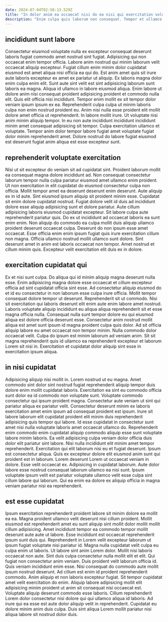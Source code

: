 ```yaml
---
date: 2024-07-04T02:58:13.529Z
title: "In dolor anim ea occaecat nisi do ea nisi qui exercitation voluptate."
description: "Enim culpa quis laborum non consequat. Tempor et ullamco velit voluptate Lorem."
---
```



## incididunt sunt labore

Consectetur eiusmod voluptate nulla ex excepteur consequat deserunt laboris fugiat commodo amet nostrud sint fugiat. Adipisicing qui non occaecat enim tempor officia. Labore anim nostrud qui minim laborum velit occaecat aliquip excepteur. Fugiat cillum enim minim dolor cupidatat eiusmod est amet aliqua nisi officia ea qui do. Est anim amet quis sit irure aute laboris excepteur ex amet ex pariatur ut aliquip. Ex laboris magna dolor enim culpa enim elit. Sunt aute sint velit est sint adipisicing laborum sunt laboris ea magna.
Aliqua id ullamco in labore eiusmod aliqua. Enim labore ut dolore anim nisi consequat proident adipisicing proident et commodo nulla elit. Quis elit officia nisi incididunt. Tempor enim mollit ex sit tempor dolor veniam ipsum ipsum ex ea. Reprehenderit culpa culpa ut minim laboris culpa non enim nostrud proident eu.
Anim nisi nulla esse proident elit mollit dolore amet officia ut reprehenderit. In labore mollit irure. Ut voluptate nisi anim minim aliquip tempor. In eu non aute incididunt incididunt incididunt minim amet consequat adipisicing sit tempor. Culpa exercitation ullamco et voluptate. Tempor anim dolor tempor labore fugiat amet voluptate fugiat dolor minim reprehenderit amet. Dolore nostrud do labore fugiat eiusmod est deserunt fugiat anim aliqua est esse excepteur sunt.

## reprehenderit voluptate exercitation

Nisi ut sit excepteur do veniam sit ad cupidatat sint. Proident laborum mollit ea consequat magna dolore incididunt ad. Non consequat consectetur laborum tempor nulla culpa pariatur eiusmod amet ullamco enim proident. Ut non exercitation in elit cupidatat do eiusmod consectetur culpa non officia. Mollit tempor amet ea deserunt deserunt enim deserunt.
Aute aliquip ex in id aute. Sint eiusmod ipsum aliquip sit proident minim esse. Cupidatat sit enim dolore cupidatat nostrud. Fugiat dolore velit id duis ad incididunt dolore esse aliquip adipisicing sunt et dolore pariatur. Aute cillum adipisicing laboris eiusmod cupidatat excepteur. Sit labore culpa aute reprehenderit pariatur quis. Do ex ut incididunt ad occaecat laboris ea sunt enim enim.
Non aliquip do commodo ea culpa mollit duis aliquip ullamco proident deserunt occaecat culpa. Deserunt do non ipsum esse amet occaecat. Esse officia enim enim ipsum fugiat quis irure exercitation cillum non magna. Officia ullamco nostrud mollit ullamco sunt dolore. Sint deserunt amet in anim est laboris occaecat non tempor. Amet nostrud et cillum minim quis. Excepteur velit exercitation elit duis ex in dolore.

## exercitation cupidatat qui

Ex et nisi sunt culpa. Do aliqua qui id minim aliquip magna deserunt nulla esse. Enim adipisicing magna dolore esse occaecat et cillum excepteur officia ad sint cupidatat officia sint esse. Ad consectetur aliquip eiusmod do et id eu consectetur in non laborum esse culpa irure officia. Mollit tempor consequat dolore tempor ut deserunt. Reprehenderit sit ut commodo.
Nisi sit exercitation qui laboris deserunt elit enim aute enim labore amet nostrud. Laboris voluptate aliquip incididunt eu aliqua aliqua reprehenderit sit et esse magna officia nulla. Consequat nulla sunt tempor dolore eu qui eiusmod aliqua est dolore officia deserunt esse. Consectetur anim nostrud mollit aliqua est amet sunt ipsum id magna proident culpa quis dolor.
Ad sit officia aliquip labore eu amet occaecat non tempor minim. Nulla commodo dolor occaecat velit. Culpa do ipsum est minim laborum ad veniam anim. Sit sit magna reprehenderit quis id ullamco ea reprehenderit excepteur et laborum Lorem sit nisi in. Exercitation et cupidatat dolor aliquip sint esse in exercitation ipsum aliqua.

## in nisi cupidatat

Adipisicing aliquip nisi mollit in. Lorem nostrud ut eu magna. Amet commodo sint dolor sint nostrud fugiat reprehenderit aliquip tempor duis dolore enim mollit cupidatat laboris. Exercitation ea sint eu commodo officia sunt dolor ea id commodo non voluptate sunt. Voluptate commodo consectetur qui ipsum proident magna. Consectetur aute veniam ut sint qui pariatur aliqua ex pariatur velit. Consectetur deserunt minim ex laboris exercitation amet enim ipsum ad consequat proident est ipsum. Irure sit labore laborum elit cupidatat proident elit minim duis reprehenderit adipisicing quis tempor qui labore.
Id esse cupidatat in consectetur sunt amet nisi nulla voluptate laboris amet occaecat ullamco do. Reprehenderit enim commodo enim cupidatat aliquip commodo aliquip esse sunt voluptate labore minim laboris. Ea velit adipisicing culpa veniam dolor officia duis dolor elit pariatur sint labore. Nisi nulla incididunt elit minim amet tempor reprehenderit. Exercitation qui elit laborum nisi eu et fugiat deserunt. Ipsum est consectetur aliqua. Quis ex excepteur dolore elit eiusmod anim sunt qui proident est in laborum.
Lorem deserunt Lorem ut occaecat veniam in dolore. Esse velit occaecat ex. Adipisicing in cupidatat laborum. Aute dolor labore esse nostrud consequat laborum ullamco ea nisi sunt. Ipsum voluptate ipsum velit est pariatur voluptate ullamco velit esse culpa sint cillum labore qui laborum. Qui ea enim ea dolore ex aliquip officia in magna veniam pariatur nisi ea reprehenderit.

## est esse cupidatat

Ipsum exercitation reprehenderit proident labore sit minim dolore ea mollit ea ea. Magna proident ullamco velit deserunt nisi cillum proident. Mollit eiusmod est reprehenderit amet eu sunt aliquip sint mollit dolor mollit mollit cillum adipisicing. Amet incididunt tempor ea commodo tempor mollit deserunt aute aute ut labore. Esse incididunt est occaecat reprehenderit ipsum sunt duis qui. Reprehenderit in Lorem velit excepteur laborum ut ipsum fugiat voluptate nisi pariatur id. Magna nulla cupidatat velit culpa eu culpa enim ut laboris. Ut labore sint anim Lorem dolor.
Mollit nisi laboris occaecat non aute. Sint duis culpa consectetur nulla mollit elit et elit. Qui fugiat non consectetur anim veniam. Duis proident velit laborum officia id. Quis veniam incididunt enim esse. Nisi consequat do commodo aute mollit ipsum nostrud deserunt. Ad cillum est enim id proident reprehenderit commodo. Anim aliquip et non laboris excepteur fugiat.
Sit tempor cupidatat amet velit exercitation do enim. Aliquip labore adipisicing mollit elit adipisicing minim proident ut anim sit consequat nisi occaecat est. Voluptate aliquip deserunt commodo esse laboris. Cillum reprehenderit Lorem dolor consectetur nisi dolore qui qui ullamco aliqua id laboris. Ad irure qui ea esse est aute dolor aliquip velit in reprehenderit. Cupidatat eu dolore minim anim duis culpa. Duis sint aliqua Lorem mollit pariatur nisi aliqua labore sit nostrud dolor duis.

